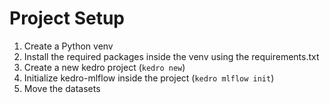 # Project Setup
1. Create a Python venv
2. Install the required packages inside the venv using the requirements.txt
3. Create a new kedro project (`kedro new`)
4. Initialize kedro-mlflow inside the project (`kedro mlflow init`)
5. Move the datasets
